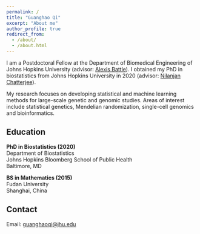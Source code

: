```yaml
---
permalink: /
title: "Guanghao Qi"
excerpt: "About me"
author_profile: true
redirect_from: 
  - /about/
  - /about.html
---
```


I am a Postdoctoral Fellow at the Department of Biomedical Engineering of Johns Hopkins University (advisor: [Alexis Battle](https://battlelab.jhu.edu/)). I obtained my PhD in biostatistics from Johns Hopkins University in 2020 (advisor: [Nilanjan Chatterjee](https://nilanjanchatterjee.org/)).

My research focuses on developing statistical and machine learning methods for large-scale genetic and genomic studies. Areas of interest include statistical genetics, Mendelian randomization, single-cell genomics and bioinformatics.

Education
------
**PhD in Biostatistics (2020)**   
Department of Biostatistics    
Johns Hopkins Bloomberg School of Public Health   
Baltimore, MD

**BS in Mathematics (2015)**   
Fudan University   
Shanghai, China

Contact
------
Email: <guanghaoqi@jhu.edu>
